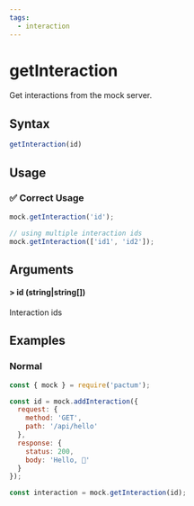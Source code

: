 ```yaml
---
tags:
  - interaction
---
```


# getInteraction

Get interactions from the mock server. 

## Syntax

```js
getInteraction(id)
```

## Usage

### ✅  Correct Usage

```js
mock.getInteraction('id');
```

```js
// using multiple interaction ids
mock.getInteraction(['id1', 'id2']);
```

## Arguments

#### > id (string|string[])

Interaction ids

## Examples

### Normal

```js
const { mock } = require('pactum');

const id = mock.addInteraction({
  request: {
    method: 'GET',
    path: '/api/hello'
  },
  response: {
    status: 200,
    body: 'Hello, 👋'
  }
});

const interaction = mock.getInteraction(id);
```